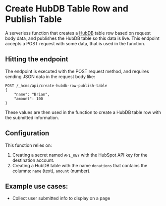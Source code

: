 # Create HubDB Table Row and Publish Table

A serverless function that creates a [HubDB](https://developers.hubspot.com/docs/cms/features/hubdb) table row based on request body data, and publishes the HubDB table so this data is live. This endpoint accepts a POST request with some data, that is used in the function.

## Hitting the endpoint

The endpoint is executed with the POST request method, and requires sending JSON data in the request body like:

```
POST /_hcms/api/create-hubdb-row-publish-table
{
    "name": "Brian",
    "amount": 100
}
```

These values are then used in the function to create a HubDB table row with the submitted information.

## Configuration

This function relies on:

1. Creating a secret named `API_KEY` with the HubSpot API key for the destination account.
2. Creating a HubDB table with the name `donations` that contains the columns: `name` (text), `amount` (number).

## Example use cases:

- Collect user submitted info to display on a page
